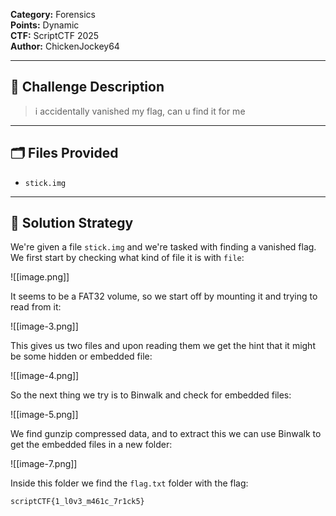 **Category:** Forensics  
**Points:** Dynamic  
**CTF:** ScriptCTF 2025  
**Author:** ChickenJockey64

---

## 🧠 Challenge Description

> i accidentally vanished my flag, can u find it for me

---

## 🗂️ Files Provided

- `stick.img`

---

## 🧠 Solution Strategy

We're given a file `stick.img` and we're tasked with finding a vanished flag. We first start by checking what kind of file it is with `file`:

![[image.png]]

It seems to be a FAT32 volume, so we start off by mounting it and trying to read from it: 

![[image-3.png]]

This gives us two files and upon reading them we get the hint that it might be some hidden or embedded file:

![[image-4.png]]

So the next thing we try is to Binwalk and check for embedded files: 

![[image-5.png]]

We find gunzip compressed data, and to extract this we can use Binwalk to get the embedded files in a new folder:

![[image-7.png]]

Inside this folder we find the `flag.txt` folder with the flag: 

```bash
scriptCTF{1_l0v3_m461c_7r1ck5}
```

